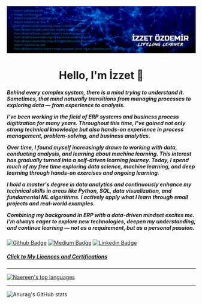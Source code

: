 <div align="center"><img src="https://github.com/izzet-ozdemir/izzet-ozdemir/blob/main/banner4.jpg"></div>

<h1 align="center">Hello, I'm İzzet 👋</h1>

<h5>Behind every complex system, there is a mind trying to understand it. Sometimes, that mind naturally transitions from managing processes to exploring data — from experience to analysis.

I’ve been working in the field of ERP systems and business process digitization for many years. Throughout this time, I’ve gained not only strong technical knowledge but also hands-on experience in process management, problem-solving, and business analytics.

Over time, I found myself increasingly drawn to working with data, conducting analysis, and learning about machine learning. This interest has gradually turned into a self-driven learning journey. Today, I spend much of my free time exploring data science, machine learning, and deep learning through hands-on exercises and ongoing learning.

I hold a master's degree in data analytics and continuously enhance my technical skills in areas like Python, SQL, data visualization, and fundamental ML algorithms. I actively apply what I learn through small projects and real-world examples.

Combining my background in ERP with a data-driven mindset excites me. I'm always eager to explore new technologies, deepen my understanding, and continue learning — not as a requirement, but as a personal passion.</h5>

[![Github Badge](https://img.shields.io/badge/-Github-000?style=quare&labelColor=000&logo=Github&logoColor=white&link=https://github.com/izzet-ozdemir)](https://github.com/izzet-ozdemir) 
[![Medium Badge](https://img.shields.io/badge/-Medium-757575?style=flat-quare&labelColor=757575&logo=Medium&logoColor=white&link=https://medium.com/@izzetozdemir)](https://medium.com/@izzetozdemir) 
[![Linkedin Badge](https://img.shields.io/badge/izzetozdemir-follow%20on%20linkedin-blue?style=flat&logo=linkedin)](https://www.linkedin.com/in/izzetozdemir?locale=en_US) 

<h5><a href="https://www.linkedin.com/in/izzetozdemir/details/certifications/" alt="My Certifications" target="_top">Click to My Licences and Certifications</a></h5>

<hr/>

[![Naereen's top languages](https://github-readme-stats.vercel.app/api/top-langs/?username=izzet-ozdemir&theme=blue-green)](https://github.com/izzet-ozdemir/github-readme-stats) 

<hr/>

![Anurag's GitHub stats](https://github-readme-stats.vercel.app/api?username=izzet-ozdemir&show_icons=true&theme=radical)


<!--
**izzet-ozdemir/izzet-ozdemir** is a ✨ _special_ ✨ repository because its `README.md` (this file) appears on your GitHub profile.

Here are some ideas to get you started:

- 🔭 I’m currently working on ...
- 🌱 I’m currently learning ...
- 👯 I’m looking to collaborate on ...
- 🤔 I’m looking for help with ...
- 💬 Ask me about ...
- 📫 How to reach me: ...
- 😄 Pronouns: ...
- ⚡ Fun fact: ...
-->
